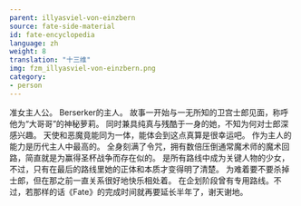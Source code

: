 ```yaml
---
parent: illyasviel-von-einzbern
source: fate-side-material
id: fate-encyclopedia
language: zh
weight: 8
translation: "十三维"
img: fzm_illyasviel-von-einzbern.png
category:
- person
---
```


准女主人公。
Berserker的主人。
故事一开始与一无所知的卫宫士郎见面，称呼他为“大哥哥”的神秘萝莉。
同时兼具纯真与残酷于一身的她，不知为何对士郎深感兴趣。
天使和恶魔竟能同为一体，能体会到这点真算是很幸运吧。
作为主人的能力是历代主人中最高的。
全身刻满了令咒，拥有数倍压倒通常魔术师的魔术回路，简直就是为赢得圣杯战争而存在似的。
是所有路线中成为关键人物的少女，不过，只有在最后的路线里她的正体和本质才变得明了清楚。
为难着要不要杀掉士郎，但在那之前一直关系很好地快乐相处着。
在企划阶段曾有专用路线。不过，若那样的话《Fate》的完成时间就再要延长半年了，谢天谢地。
